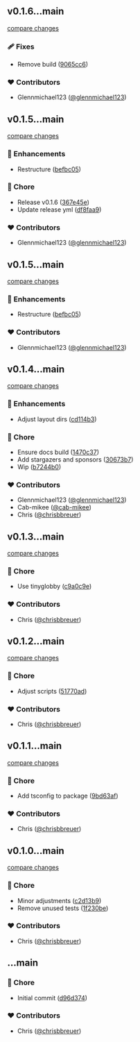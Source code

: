 
## v0.1.6...main

[compare changes](https://github.com/stacksjs/vite-plugin-layouts/compare/v0.1.6...main)

### 🩹 Fixes

- Remove build ([9065cc6](https://github.com/stacksjs/vite-plugin-layouts/commit/9065cc6))

### ❤️ Contributors

- Glennmichael123 ([@glennmichael123](https://github.com/glennmichael123))

## v0.1.5...main

[compare changes](https://github.com/stacksjs/vite-plugin-layouts/compare/v0.1.5...main)

### 🚀 Enhancements

- Restructure ([befbc05](https://github.com/stacksjs/vite-plugin-layouts/commit/befbc05))

### 🏡 Chore

- Release v0.1.6 ([367e45e](https://github.com/stacksjs/vite-plugin-layouts/commit/367e45e))
- Update release yml ([df8faa9](https://github.com/stacksjs/vite-plugin-layouts/commit/df8faa9))

### ❤️ Contributors

- Glennmichael123 ([@glennmichael123](https://github.com/glennmichael123))

## v0.1.5...main

[compare changes](https://github.com/stacksjs/vite-plugin-layouts/compare/v0.1.5...main)

### 🚀 Enhancements

- Restructure ([befbc05](https://github.com/stacksjs/vite-plugin-layouts/commit/befbc05))

### ❤️ Contributors

- Glennmichael123 ([@glennmichael123](https://github.com/glennmichael123))

## v0.1.4...main

[compare changes](https://github.com/stacksjs/vite-plugin-layouts/compare/v0.1.4...main)

### 🚀 Enhancements

- Adjust layout dirs ([cd114b3](https://github.com/stacksjs/vite-plugin-layouts/commit/cd114b3))

### 🏡 Chore

- Ensure docs build ([1470c37](https://github.com/stacksjs/vite-plugin-layouts/commit/1470c37))
- Add stargazers and sponsors ([30673b7](https://github.com/stacksjs/vite-plugin-layouts/commit/30673b7))
- Wip ([b7244b0](https://github.com/stacksjs/vite-plugin-layouts/commit/b7244b0))

### ❤️ Contributors

- Glennmichael123 ([@glennmichael123](https://github.com/glennmichael123))
- Cab-mikee ([@cab-mikee](https://github.com/cab-mikee))
- Chris ([@chrisbbreuer](https://github.com/chrisbbreuer))

## v0.1.3...main

[compare changes](https://github.com/stacksjs/vite-plugin-layouts/compare/v0.1.3...main)

### 🏡 Chore

- Use tinyglobby ([c9a0c9e](https://github.com/stacksjs/vite-plugin-layouts/commit/c9a0c9e))

### ❤️ Contributors

- Chris ([@chrisbbreuer](https://github.com/chrisbbreuer))

## v0.1.2...main

[compare changes](https://github.com/stacksjs/vite-plugin-layouts/compare/v0.1.2...main)

### 🏡 Chore

- Adjust scripts ([51770ad](https://github.com/stacksjs/vite-plugin-layouts/commit/51770ad))

### ❤️ Contributors

- Chris ([@chrisbbreuer](https://github.com/chrisbbreuer))

## v0.1.1...main

[compare changes](https://github.com/stacksjs/vite-plugin-layouts/compare/v0.1.1...main)

### 🏡 Chore

- Add tsconfig to package ([9bd63af](https://github.com/stacksjs/vite-plugin-layouts/commit/9bd63af))

### ❤️ Contributors

- Chris ([@chrisbbreuer](https://github.com/chrisbbreuer))

## v0.1.0...main

[compare changes](https://github.com/stacksjs/vite-plugin-layouts/compare/v0.1.0...main)

### 🏡 Chore

- Minor adjustments ([c2d13b9](https://github.com/stacksjs/vite-plugin-layouts/commit/c2d13b9))
- Remove unused tests ([1f230be](https://github.com/stacksjs/vite-plugin-layouts/commit/1f230be))

### ❤️ Contributors

- Chris ([@chrisbbreuer](https://github.com/chrisbbreuer))

## ...main


### 🏡 Chore

- Initial commit ([d96d374](https://github.com/stacksjs/vite-plugin-layouts/commit/d96d374))

### ❤️ Contributors

- Chris ([@chrisbbreuer](https://github.com/chrisbbreuer))

